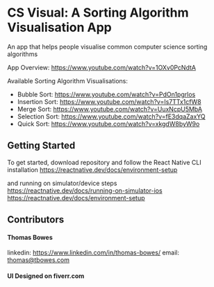 # CS Visual: A Sorting Algorithm Visualisation App

An app that helps people visualise common computer science sorting algorithms

App Overview: https://www.youtube.com/watch?v=1OXv0PcNdtA

Available Sorting Algorithm Visualisations:
* Bubble Sort: https://www.youtube.com/watch?v=PdOn1pgrlos
* Insertion Sort: https://www.youtube.com/watch?v=Is7TTx1cfW8
* Merge Sort: https://www.youtube.com/watch?v=UuxNcpU5MbA
* Selection Sort: https://www.youtube.com/watch?v=fE3dqaZaxYQ
* Quick Sort: https://www.youtube.com/watch?v=xkgdW8byW9o
 
## Getting Started
To get started, download repository and follow the React Native CLI installation
https://reactnative.dev/docs/environment-setup

and running on simulator/device steps
https://reactnative.dev/docs/running-on-simulator-ios
https://reactnative.dev/docs/environment-setup

## Contributors

#### Thomas Bowes
linkedin: https://www.linkedin.com/in/thomas-bowes/
email: thomas@tbowes.com

#### UI Designed on fiverr.com

